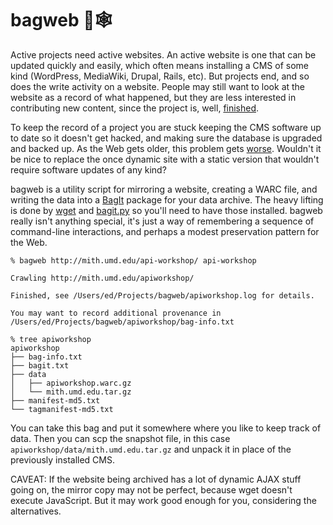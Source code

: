 # bagweb 👜🕸

Active projects need active websites. An active website is one that can be
updated quickly and easily, which often means installing a CMS of some kind
(WordPress, MediaWiki, Drupal, Rails, etc). But projects end, and so does the
write activity on a website. People may still want to look at the website as a
record of what happened, but they are less interested in contributing new
content, since the project is, well, [finished].

To keep the record of a project you are stuck keeping the CMS software up to
date so it doesn't get hacked, and making sure the database is upgraded and
backed up. As the Web gets older, this problem gets [worse].  Wouldn't it be
nice to replace the once dynamic site with a static version that wouldn't
require software updates of any kind?

bagweb is a utility script for mirroring a website, creating a WARC file, and
writing the data into a [BagIt] package for your data archive. The heavy lifting
is done by [wget] and [bagit.py] so you'll need to have those installed.  bagweb
really isn't anything special, it's just a way of remembering a sequence of
command-line interactions, and perhaps a modest preservation pattern for the 
Web.

    % bagweb http://mith.umd.edu/api-workshop/ api-workshop

    Crawling http://mith.umd.edu/apiworkshop/

    Finished, see /Users/ed/Projects/bagweb/apiworkshop.log for details.

    You may want to record additional provenance in
    /Users/ed/Projects/bagweb/apiworkshop/bag-info.txt

    % tree apiworkshop
    apiworkshop
    ├── bag-info.txt
    ├── bagit.txt
    ├── data
    │   ├── apiworkshop.warc.gz
    │   └── mith.umd.edu.tar.gz
    ├── manifest-md5.txt
    └── tagmanifest-md5.txt

You can take this bag and put it somewhere where you like to keep track of data.
Then you can scp the snapshot file, in this case
`apiworkshop/data/mith.umd.edu.tar.gz` and unpack it in place of the previously
installed CMS.

CAVEAT: If the website being archived has a lot of dynamic AJAX stuff going on,
the mirror copy may not be perfect, because wget doesn't execute JavaScript. But
it may work good enough for you, considering the alternatives.

[BagIt]: https://en.wikipedia/wiki/BagIt
[bagit.py]: https://github.com/libraryofcongress/bagit-python
[wget]: https://www.gnu.org/software/wget/
[worse]: http://www.newyorker.com/magazine/2015/01/26/cobweb
[finished]: https://www.youtube.com/watch?v=4vuW6tQ0218
